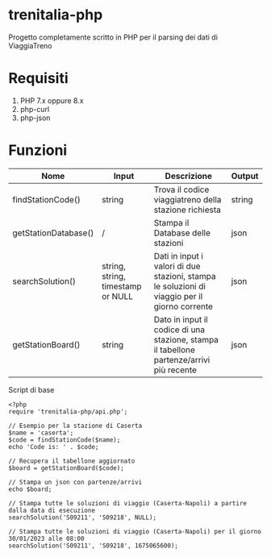 # trenitalia-php
Progetto completamente scritto in PHP per il parsing dei dati di ViaggiaTreno

# Requisiti
1. PHP 7.x oppure 8.x
2. php-curl
3. php-json

# Funzioni
| Nome | Input | Descrizione | Output |
| --- | --- | --- | --- |
| findStationCode() | string | Trova il codice viaggiatreno della stazione richiesta | string
| getStationDatabase() | / | Stampa il Database delle stazioni | json
| searchSolution() | string, string, timestamp or NULL | Dati in input i valori di due stazioni, stampa le soluzioni di viaggio per il giorno corrente | json
| getStationBoard() | string | Dato in input il codice di una stazione, stampa il tabellone partenze/arrivi più recente | json


Script di base
```
<?php
require 'trenitalia-php/api.php';

// Esempio per la stazione di Caserta
$name = 'caserta';
$code = findStationCode($name);
echo 'Code is: ' . $code;

// Recupera il tabellone aggiornato
$board = getStationBoard($code);

// Stampa un json con partenze/arrivi
echo $board; 

// Stampa tutte le soluzioni di viaggio (Caserta-Napoli) a partire dalla data di esecuzione
searchSolution('S09211', 'S09218', NULL);

// Stampa tutte le soluzioni di viaggio (Caserta-Napoli) per il giorno 30/01/2023 alle 08:00
searchSolution('S09211', 'S09218', 1675065600);
```
